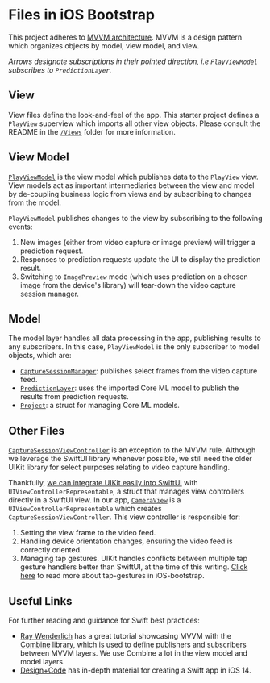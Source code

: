 # Files in iOS Bootstrap

This project adheres to [MVVM architecture](https://www.raywenderlich.com/34-design-patterns-by-tutorials-mvvm). MVVM is a design pattern which organizes objects by model, view model, and view.

*Arrows designate subscriptions in their pointed direction, i.e `PlayViewModel` subscribes to `PredictionLayer`.*

## View
View files define the look-and-feel of the app. This starter project defines a `PlayView` superview which imports all other view objects. Please consult the README in the [`/Views`](https://github.com/lobe/iOS-bootstrap/tree/master/Lobe_iOS/Views) folder for more information.

## View Model
[`PlayViewModel`](https://github.com/lobe/iOS-bootstrap/tree/master/Lobe_iOS/PlayViewModel.swift) is the view model which publishes data to the `PlayView` view. View models act as important intermediaries between the view and model by de-coupling business logic from views and by subscribing to changes from the model.

`PlayViewModel` publishes changes to the view by subscribing to the following events:
1. New images (either from video capture or image preview) will trigger a prediction request.
2. Responses to prediction requests update the UI to display the prediction result.
3. Switching to `ImagePreview` mode (which uses prediction on a chosen image from the device's library) will tear-down the video capture session manager.

## Model
The model layer handles all data processing in the app, publishing results to any subscribers. In this case, `PlayViewModel` is the only subscriber to model objects, which are:
- [`CaptureSessionManager`](https://github.com/lobe/iOS-bootstrap/tree/master/Lobe_iOS/Models/CaptureSessionManager.swift): publishes select frames from the video capture feed.
- [`PredictionLayer`](https://github.com/lobe/iOS-bootstrap/tree/master/Lobe_iOS/Models/PredictionLayer.swift): uses the imported Core ML model to publish the results from prediction requests.
- [`Project`](https://github.com/lobe/iOS-bootstrap/tree/master/Lobe_iOS/Models/Project.swift): a struct for managing Core ML models.

## Other Files
[`CaptureSessionViewController`](https://github.com/lobe/iOS-bootstrap/tree/master/Lobe_iOS/CaptureSessionViewController.swift) is an exception to the MVVM rule. Although we leverage the SwiftUI library whenever possible, we still need the older UIKit library for select purposes relating to video capture handling.

Thankfully, [we can integrate UIKit easily into SwiftUI](https://developer.apple.com/tutorials/swiftui/interfacing-with-uikit) with `UIViewControllerRepresentable`, a struct that manages view controllers directly in a SwiftUI view. In our app, [`CameraView`](https://github.com/lobe/iOS-bootstrap/tree/master/Lobe_iOS/Views/CameraView.swift) is a `UIViewControllerRepresentable` which creates `CaptureSessionViewController`. This view controller is responsible for:
1. Setting the view frame to the video feed.
2. Handling device orientation changes, ensuring the video feed is correctly oriented.
3. Managing tap gestures. UIKit handles conflicts between multiple tap gesture handlers better than SwiftUI, at the time of this writing. [Click here](https://github.com/lobe/iOS-bootstrap#in-app-gestures) to read more about tap-gestures in iOS-bootstrap.

## Useful Links

For further reading and guidance for Swift best practices:
- [Ray Wenderlich](https://www.raywenderlich.com/4161005-mvvm-with-combine-tutorial-for-ios) has a great tutorial showcasing MVVM with the [Combine](https://developer.apple.com/documentation/combine) library, which is used to define publishers and subscribers between MVVM layers. We use Combine a lot in the view model and model layers.
- [Design+Code](https://designcode.io/swi\ftui2-course) has in-depth material for creating a Swift app in iOS 14.
